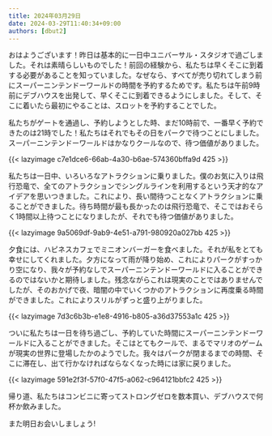 ```yaml
---
title: 2024年03月29日
date: 2024-03-29T11:40:34+09:00
authors: [dbut2]
---
```

おはようございます！昨日は基本的に一日中ユニバーサル・スタジオで過ごしました。それは素晴らしいものでした！前回の経験から、私たちは早くそこに到着する必要があることを知っていました。なぜなら、すべてが売り切れてしまう前にスーパーニンテンドーワールドの時間を予約するためです。私たちは午前9時前にデブハウスを出発して、早くそこに到着できるようにしました。そして、そこに着いたら最初にやることは、スロットを予約することでした。

私たちがゲートを通過し、予約しようとした時、まだ10時前で、一番早く予約できたのは21時でした！私たちはそれでもその日をパークで待つことにしました。スーパーニンテンドーワールドはかなりクールなので、待つ価値がありました。

{{< lazyimage c7e1dce6-66ab-4a30-b6ae-574360bffa9d 425 >}}

私たちは一日中、いろいろなアトラクションに乗りました。僕のお気に入りは飛行恐竜で、全てのアトラクションでシングルラインを利用するという天才的なアイデアを思いつきました。これにより、長い間待つことなくアトラクションに乗ることができました。待ち時間が最も長かったのは飛行恐竜で、そこではおそらく1時間以上待つことになりましたが、それでも待つ価値がありました。

{{< lazyimage 9a5069df-9ab9-4e51-a791-980920a027bb 425 >}}

夕食には、ハピネスカフェでミニオンバーガーを食べました。それが私をとても幸せにしてくれました。夕方になって雨が降り始め、これによりパークがすっかり空になり、我々が予約なしでスーパーニンテンドーワールドに入ることができるのではないかと期待しました。残念ながらこれは現実のことではありませんでしたが、そのおかげで夜、暗闇の中でいくつかのアトラクションに再度乗る時間ができました。これによりスリルがずっと盛り上がりました。

{{< lazyimage 7d3c6b3b-e1e8-4916-b805-a36d37553a1c 425 >}}

ついに私たちは一日を待ち過ごし、予約していた時間にスーパーニンテンドーワールドに入ることができました。そこはとてもクールで、まるでマリオのゲームが現実の世界に登場したかのようでした。我々はパークが閉まるまでの時間、そこに滞在し、出て行かなければならなくなった時には家に戻りました。

{{< lazyimage 591e2f3f-57f0-47f5-a062-c964121bbfc2 425 >}}

帰り道、私たちはコンビニに寄ってストロングゼロを数本買い、デブハウスで何杯か飲みました。

また明日お会いしましょう!